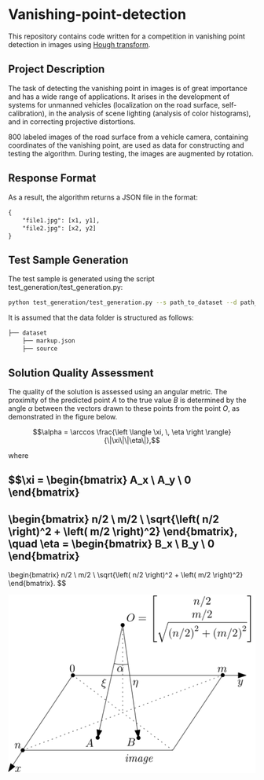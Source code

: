 # Vanishing-point-detection

This repository contains code written for a competition in vanishing point detection in images using [Hough transform](https://en.wikipedia.org/wiki/Hough_transform).

## Project Description

The task of detecting the vanishing point in images is of great importance and has a wide range of applications. It arises in the development of systems for unmanned vehicles (localization on the road surface, self-calibration), in the analysis of scene lighting (analysis of color histograms), and in correcting projective distortions.

800 labeled images of the road surface from a vehicle camera, containing coordinates of the vanishing point, are used as data for constructing and testing the algorithm. During testing, the images are augmented by rotation.

## Response Format

As a result, the algorithm returns a JSON file in the format:
```
{
    "file1.jpg": [x1, y1], 
    "file2.jpg": [x2, y2]
}
```

## Test Sample Generation

The test sample is generated using the script test_generation/test_generation.py:

```bash
python test_generation/test_generation.py --s path_to_dataset --d path_to_save_new_dataset --num num_of_imgs_to_generate --seed seed
```

It is assumed that the data folder is structured as follows:

```
├── dataset
    ├── markup.json
    ├── source
```

## Solution Quality Assessment

The quality of the solution is assessed using an angular metric. The proximity of the predicted point $A$ to the true value $B$ is determined by the angle $\alpha$ between the vectors drawn to these points from the point $O$, as demonstrated in the figure below.


$$\alpha = \arccos \frac{\left \langle \xi, \, \eta \right \rangle}{\|\xi\|\|\eta\|},$$

where

$$\xi = 
\begin{bmatrix} 
A_x \\ 
A_y \\ 
0 
\end{bmatrix} 
- 
\begin{bmatrix} n/2 \\ 
m/2 \\ 
\sqrt{\left( n/2 \right)^2 + \left( m/2 \right)^2} 
\end{bmatrix}, \quad
\eta = 
\begin{bmatrix} 
B_x \\ 
B_y \\ 
0
\end{bmatrix}
-
\begin{bmatrix} 
n/2 \\ 
m/2 \\ 
\sqrt{\left( n/2 \right)^2 + \left( m/2 \right)^2}
\end{bmatrix}.
$$

![Metrics](metrics.png)